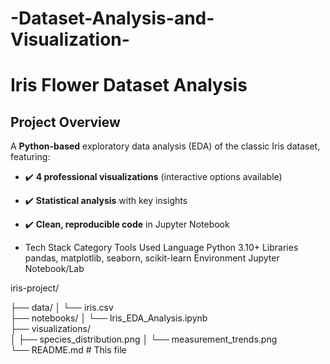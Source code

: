# -Dataset-Analysis-and-Visualization-
#  Iris Flower Dataset Analysis



##  Project Overview
A **Python-based** exploratory data analysis (EDA) of the classic Iris dataset, featuring:
- ✔️ **4 professional visualizations** (interactive options available)
- ✔️ **Statistical analysis** with key insights
- ✔️ **Clean, reproducible code** in Jupyter Notebook

- Tech Stack
Category	Tools Used
Language	Python 3.10+
Libraries	pandas, matplotlib, seaborn, scikit-learn
Environment	Jupyter Notebook/Lab

iris-project/

├── data/
│   └── iris.csv                 
├── notebooks/
│   └── Iris_EDA_Analysis.ipynb  
├── visualizations/              
│   ├── species_distribution.png
│   └── measurement_trends.png   
└── README.md                    # This file

